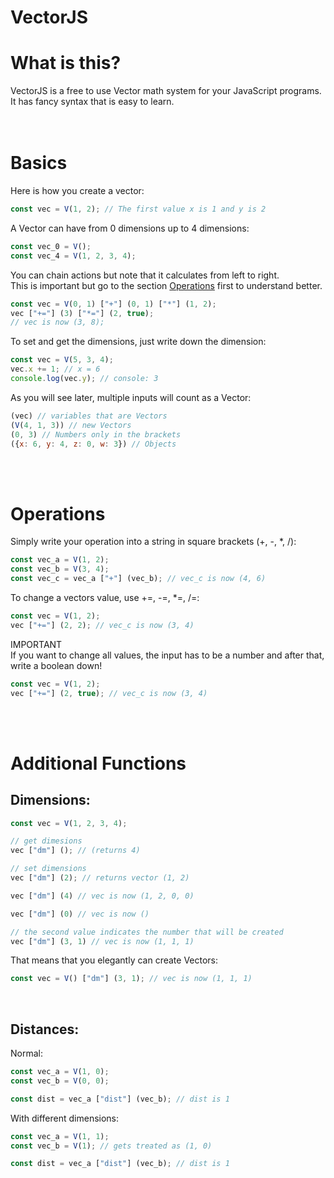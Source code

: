 # VectorJS

# What is this?

VectorJS is a free to use Vector math system for your JavaScript programs.<br>
It has fancy syntax that is easy to learn.
<br><br><br>

# Basics

Here is how you create a vector:

```JavaScript
const vec = V(1, 2); // The first value x is 1 and y is 2
```
A Vector can have from 0 dimensions up to 4 dimensions:
```JavaScript
const vec_0 = V();
const vec_4 = V(1, 2, 3, 4);
```
You can chain actions but note that it calculates from left to right. <br>
This is important but go to the section [Operations](#operations) first to understand better.
```JavaScript
const vec = V(0, 1) ["+"] (0, 1) ["*"] (1, 2);
vec ["+="] (3) ["*="] (2, true);
// vec is now (3, 8);
```
To set and get the dimensions, just write down the dimension:
```JavaScript
const vec = V(5, 3, 4);
vec.x += 1; // x = 6
console.log(vec.y); // console: 3
```
As you will see later, multiple inputs will count as a Vector:
```JavaScript
(vec) // variables that are Vectors
(V(4, 1, 3)) // new Vectors
(0, 3) // Numbers only in the brackets
({x: 6, y: 4, z: 0, w: 3}) // Objects
```
<br><br>



# Operations

Simply write your operation into a string in square brackets (+, -, *, /):
```JavaScript
const vec_a = V(1, 2);
const vec_b = V(3, 4);
const vec_c = vec_a ["+"] (vec_b); // vec_c is now (4, 6)
```

To change a vectors value, use +=, -=, *=, /=:
```JavaScript
const vec = V(1, 2);
vec ["+="] (2, 2); // vec_c is now (3, 4)
```

IMPORTANT <br>
If you want to change all values, the input has to be a number and after that, write a boolean down!
```JavaScript
const vec = V(1, 2);
vec ["+="] (2, true); // vec_c is now (3, 4)
```
<br><br>



# Additional Functions

## Dimensions:
```JavaScript
const vec = V(1, 2, 3, 4);

// get dimesions
vec ["dm"] (); // (returns 4)

// set dimensions
vec ["dm"] (2); // returns vector (1, 2)

vec ["dm"] (4) // vec is now (1, 2, 0, 0)

vec ["dm"] (0) // vec is now ()

// the second value indicates the number that will be created
vec ["dm"] (3, 1) // vec is now (1, 1, 1)
```
That means that you elegantly can create Vectors:
```JavaScript
const vec = V() ["dm"] (3, 1); // vec is now (1, 1, 1)
```
<br>

## Distances:
Normal:
```JavaScript
const vec_a = V(1, 0);
const vec_b = V(0, 0);

const dist = vec_a ["dist"] (vec_b); // dist is 1
```
With different dimensions:
```JavaScript
const vec_a = V(1, 1);
const vec_b = V(1); // gets treated as (1, 0)

const dist = vec_a ["dist"] (vec_b); // dist is 1
```